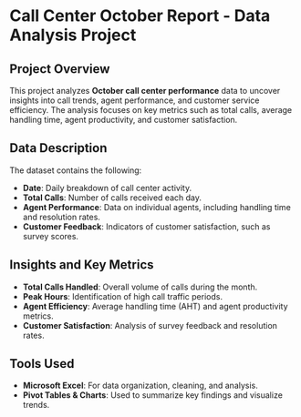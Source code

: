 # Call Center October Report - Data Analysis Project

## Project Overview
This project analyzes **October call center performance** data to uncover insights into call trends, agent performance, and customer service efficiency. The analysis focuses on key metrics such as total calls, average handling time, agent productivity, and customer satisfaction.

## Data Description
The dataset contains the following:
- **Date**: Daily breakdown of call center activity.
- **Total Calls**: Number of calls received each day.
- **Agent Performance**: Data on individual agents, including handling time and resolution rates.
- **Customer Feedback**: Indicators of customer satisfaction, such as survey scores.

## Insights and Key Metrics
- **Total Calls Handled**: Overall volume of calls during the month.
- **Peak Hours**: Identification of high call traffic periods.
- **Agent Efficiency**: Average handling time (AHT) and agent productivity metrics.
- **Customer Satisfaction**: Analysis of survey feedback and resolution rates.

## Tools Used
- **Microsoft Excel**: For data organization, cleaning, and analysis.
- **Pivot Tables & Charts**: Used to summarize key findings and visualize trends.


